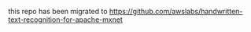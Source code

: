 this repo has been migrated to https://github.com/awslabs/handwritten-text-recognition-for-apache-mxnet
